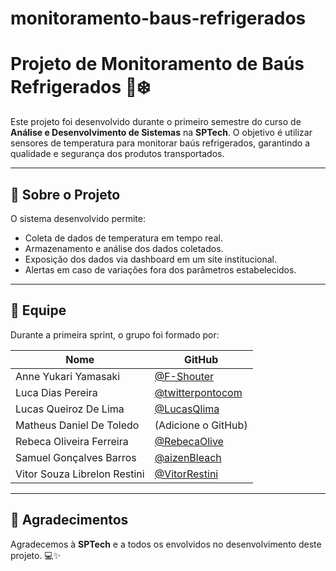 # monitoramento-baus-refrigerados
# Projeto de Monitoramento de Baús Refrigerados 🚚❄️

Este projeto foi desenvolvido durante o primeiro semestre do curso de **Análise e Desenvolvimento de Sistemas** na **SPTech**. O objetivo é utilizar sensores de temperatura para monitorar baús refrigerados, garantindo a qualidade e segurança dos produtos transportados.

---

## 🚀 Sobre o Projeto

O sistema desenvolvido permite:
- Coleta de dados de temperatura em tempo real.
- Armazenamento e análise dos dados coletados.
- Exposição dos dados via dashboard em um site institucional.
- Alertas em caso de variações fora dos parâmetros estabelecidos.

---

## 👥 Equipe

Durante a primeira sprint, o grupo foi formado por:

| Nome                      | GitHub                                              |
|---------------------------|-----------------------------------------------------|
| Anne Yukari Yamasaki      | [@F-Shouter](https://github.com/F-Shouter)          |
| Luca Dias Pereira         | [@twitterpontocom](https://github.com/twitterpontocom) |
| Lucas Queiroz De Lima     | [@LucasQlima](https://github.com/LucasQlima)        |
| Matheus Daniel De Toledo  | (Adicione o GitHub)                                 |
| Rebeca Oliveira Ferreira  | [@RebecaOlive](https://github.com/RebecaOlive)      |
| Samuel Gonçalves Barros   | [@aizenBleach](https://github.com/aizenBleach)      |
| Vitor Souza Librelon Restini | [@VitorRestini](https://github.com/VitorRestini)   |

---

## 🙌 Agradecimentos

Agradecemos à **SPTech** e a todos os envolvidos no desenvolvimento deste projeto. 💻✨
